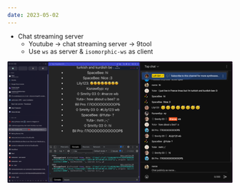 ```yaml
---
date: 2023-05-02
---
```


- Chat streaming server
    - Youtube -> chat streaming server -> 9tool
    - Use `ws` as server & `isomorphic-ws` as client

![](1-Projects/100DaysOfCode-R3/attachments/Pasted%20image%2020230501170640.png)